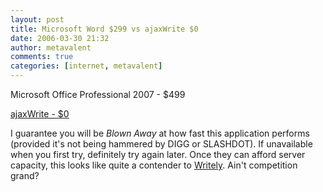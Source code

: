 ```yaml
---
layout: post
title: Microsoft Word $299 vs ajaxWrite $0
date: 2006-03-30 21:32
author: metavalent
comments: true
categories: [internet, metavalent]
---
```

 Microsoft Office Professional 2007 - $499

<a href="http://www.ajaxwrite.com/">ajaxWrite - $0</a>

I guarantee you will be <i>Blown Away</i> at how fast this application performs (provided it's not being hammered by DIGG or SLASHDOT).  If unavailable when you first try, definitely try again later.  Once they can afford server capacity, this looks like quite a contender to <a href="http://writely.com/">Writely</a>.  Ain't competition grand?
